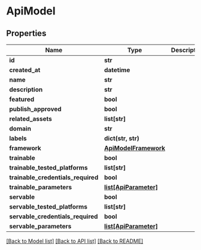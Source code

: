 # ApiModel

## Properties
Name | Type | Description | Notes
------------ | ------------- | ------------- | -------------
**id** | **str** |  | [optional] 
**created_at** | **datetime** |  | [optional] 
**name** | **str** |  | 
**description** | **str** |  | 
**featured** | **bool** |  | [optional] 
**publish_approved** | **bool** |  | [optional] 
**related_assets** | **list[str]** |  | [optional] 
**domain** | **str** |  | [optional] 
**labels** | **dict(str, str)** |  | [optional] 
**framework** | [**ApiModelFramework**](ApiModelFramework.md) |  | 
**trainable** | **bool** |  | [optional] 
**trainable_tested_platforms** | **list[str]** |  | [optional] 
**trainable_credentials_required** | **bool** |  | [optional] 
**trainable_parameters** | [**list[ApiParameter]**](ApiParameter.md) |  | [optional] 
**servable** | **bool** |  | [optional] 
**servable_tested_platforms** | **list[str]** |  | [optional] 
**servable_credentials_required** | **bool** |  | [optional] 
**servable_parameters** | [**list[ApiParameter]**](ApiParameter.md) |  | [optional] 

[[Back to Model list]](../README.md#documentation-for-models) [[Back to API list]](../README.md#documentation-for-api-endpoints) [[Back to README]](../README.md)


